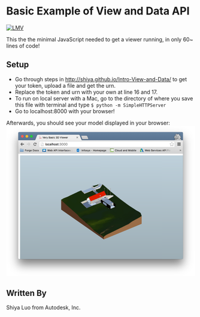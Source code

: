 # Basic Example of View and Data API
[![LMV](https://img.shields.io/badge/View%20%26%20Data%20API-v1.2.23-green.svg)](http://developer-autodesk.github.io/)

This the the minimal JavaScript needed to get a viewer running, in only 60~ lines of code!

## Setup
- Go through steps in http://shiya.github.io/Intro-View-and-Data/ to get your token, upload a file and get the urn.
- Replace the token and urn with your own at line 16 and 17.
- To run on local server with a Mac, go to the directory of where you save this file with terminal and type `$ python -m SimpleHTTPServer`
- Go to localhost:8000 with your browser!

Afterwards, you should see your model displayed in your browser:
![](./screenshot.png)

## Written By
Shiya Luo from Autodesk, Inc.

